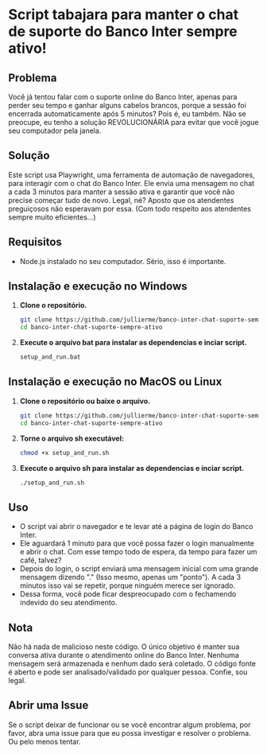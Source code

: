 
# Script tabajara para manter o chat de suporte do Banco Inter sempre ativo!

## Problema

Você já tentou falar com o suporte online do Banco Inter, apenas para perder seu tempo e ganhar alguns cabelos brancos, porque a sessão foi encerrada automaticamente após 5 minutos? Pois é, eu também. Não se preocupe, eu tenho a solução REVOLUCIONÁRIA para evitar que você jogue seu computador pela janela.


## Solução

Este script usa Playwright, uma ferramenta de automação de navegadores, para interagir com o chat do Banco Inter. Ele envia uma mensagem no chat a cada 3 minutos para manter a sessão ativa e garantir que você não precise começar tudo de novo. Legal, né? Aposto que os atendentes preguiçosos não esperavam por essa. (Com todo respeito aos atendentes sempre muito eficientes...)

## Requisitos

- Node.js instalado no seu computador. Sério, isso é importante.

## Instalação e execuçāo no Windows

1. **Clone o repositório.**

   ```sh
   git clone https://github.com/jullierme/banco-inter-chat-suporte-sempre-ativo.git
   cd banco-inter-chat-suporte-sempre-ativo
   ```

2. **Execute o arquivo bat para instalar as dependencias e inciar script.**

   ```sh
   setup_and_run.bat
   ```

## Instalação e execuçāo no MacOS ou Linux

1. **Clone o repositório ou baixe o arquivo.**

   ```sh
   git clone https://github.com/jullierme/banco-inter-chat-suporte-sempre-ativo.git
   cd banco-inter-chat-suporte-sempre-ativo
   ```

2. **Torne o arquivo sh executável:**

   ```sh
   chmod +x setup_and_run.sh
   ```

2. **Execute o arquivo sh para instalar as dependencias e inciar script.**

   ```sh
   ./setup_and_run.sh
   ```

## Uso

   - O script vai abrir o navegador e te levar até a página de login do Banco Inter.
   - Ele aguardará 1 minuto para que você possa fazer o login manualmente e abrir o chat. Com esse tempo todo de espera, da tempo para fazer um café, talvez?
   - Depois do login, o script enviará uma mensagem inicial com uma grande mensagem dizendo "." (Isso mesmo, apenas um "ponto"). A cada 3 minutos isso vai se repetir, porque ninguém merece ser ignorado.
   - Dessa forma, você pode ficar despreocupado com o fechamendo indevido do seu atendimento. 

## Nota

Não há nada de malicioso neste código. O único objetivo é manter sua conversa ativa durante o atendimento online do Banco Inter. Nenhuma mensagem será armazenada e nenhum dado será coletado. O código fonte é aberto e pode ser analisado/validado por qualquer pessoa. Confie, sou legal.

## Abrir uma Issue

Se o script deixar de funcionar ou se você encontrar algum problema, por favor, abra uma issue para que eu possa investigar e resolver o problema. Ou pelo menos tentar.